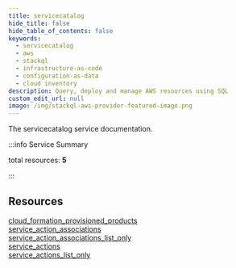 ```yaml
---
title: servicecatalog
hide_title: false
hide_table_of_contents: false
keywords:
  - servicecatalog
  - aws
  - stackql
  - infrastructure-as-code
  - configuration-as-data
  - cloud inventory
description: Query, deploy and manage AWS resources using SQL
custom_edit_url: null
image: /img/stackql-aws-provider-featured-image.png
---
```


The servicecatalog service documentation.

:::info Service Summary

<div class="row">
<div class="providerDocColumn">
<span>total resources:&nbsp;<b>5</b></span><br />
</div>
</div>

:::

## Resources
<div class="row">
<div class="providerDocColumn">
<a href="/services/servicecatalog/cloud_formation_provisioned_products/">cloud_formation_provisioned_products</a><br />
<a href="/services/servicecatalog/service_action_associations/">service_action_associations</a><br />
<a href="/services/servicecatalog/service_action_associations_list_only/">service_action_associations_list_only</a>
</div>
<div class="providerDocColumn">
<a href="/services/servicecatalog/service_actions/">service_actions</a><br />
<a href="/services/servicecatalog/service_actions_list_only/">service_actions_list_only</a>
</div>
</div>